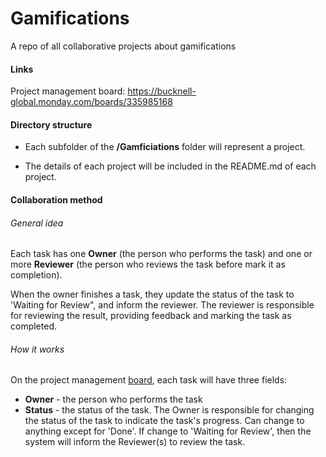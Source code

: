 # Gamifications
A repo of all collaborative projects about gamifications

#### Links
Project management board: https://bucknell-global.monday.com/boards/335985168

#### Directory structure
- Each subfolder of the **/Gamficiations** folder will represent a project.

- The details of each project will be included in the README.md of each project.

#### Collaboration method
###### General idea
Each task has one **Owner** (the person who performs the task) and one or more **Reviewer** (the person who reviews the task before mark it as completion).

When the owner finishes a task, they update the status of the task to 'Waiting for Review", and inform the reviewer. 
The reviewer is responsible for reviewing the result, providing feedback and marking the task as completed.

###### How it works
On the project management [board](https://bucknell-global.monday.com/boards/335985168),
each task will have three fields: 
- **Owner**  - the person who performs the task
- **Status** - the status of the task. 
The Owner is responsible for changing the status of the task to indicate the task's progress. Can change to anything except for 'Done'. 
If change to 'Waiting for Review', then the system will inform the Reviewer(s) to review the task.







